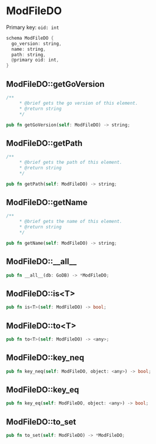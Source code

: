 # ModFileDO

Primary key: `oid: int`

```rust
schema ModFileDO {
  go_version: string,
  name: string,
  path: string,
  @primary oid: int,
}
```
## ModFileDO::getGoVersion

```rust
/**
     * @brief gets the go version of this element.
     * @return string
     */
```
```rust
pub fn getGoVersion(self: ModFileDO) -> string;
```
## ModFileDO::getPath

```rust
/**
     * @brief gets the path of this element.
     * @return string
     */
```
```rust
pub fn getPath(self: ModFileDO) -> string;
```
## ModFileDO::getName

```rust
/**
     * @brief gets the name of this element.
     * @return string
     */
```
```rust
pub fn getName(self: ModFileDO) -> string;
```
## ModFileDO::\_\_all\_\_

```rust
pub fn __all__(db: GoDB) -> *ModFileDO;
```
## ModFileDO::is\<T\>

```rust
pub fn is<T>(self: ModFileDO) -> bool;
```
## ModFileDO::to\<T\>

```rust
pub fn to<T>(self: ModFileDO) -> <any>;
```
## ModFileDO::key\_neq

```rust
pub fn key_neq(self: ModFileDO, object: <any>) -> bool;
```
## ModFileDO::key\_eq

```rust
pub fn key_eq(self: ModFileDO, object: <any>) -> bool;
```
## ModFileDO::to\_set

```rust
pub fn to_set(self: ModFileDO) -> *ModFileDO;
```
